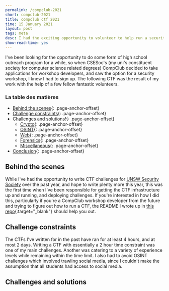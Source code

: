 ```yaml
---
permalink: /compclub-2021
short: compclub-2021
title: compclub ctf 2021
time: 15 January 2021
layout: post
tags: meta
desc: I had the exciting opportunity to volunteer to help run a security workshop and write an accompanying CTF for high school students!
show-read-time: yes
---
```


I've been looking for the opportunity to do some form of high school outreach program for a while, so when CSESoc's (my uni's constituent society for computer science related degrees) CompClub decided to take applications for workshop developers, and saw the option for a security workshop, I knew I had to sign up. The following CTF was the result of my work with the help of a few fellow fantastic volunteers.

### La table des matières
- [Behind the scenes](#behind-the-scenes){: .page-anchor-offset}
- [Challenge constraints](#challenge-constraints){: .page-anchor-offset}
- [Challenges and solutions!](#challengs-and-solutions){: .page-anchor-offset}
    - [Crypto](#crypto){: .page-anchor-offset}
    - [OSINT](#osint){: .page-anchor-offset}
    - [Web](#web){: .page-anchor-offset}
    - [Forensics](#forensics){: .page-anchor-offset}
    - [Miscellaneous](#miscellaneous){: .page-anchor-offset}
- [Conclusion](#conclusion){: .page-anchor-offset}

## Behind the scenes
While I've had the opportunity to write CTF challenges for [UNSW Security Society](https://unswsecurity.com) over the past year, and hope to write plenty more this year, this was the first time when I've been responsible for getting the CTF infrastructure up and running, and deploying challenges. If you're interested in how I did this, particularly if you're a CompClub workshop developer from the future and trying to figure out how to run a CTF, the README I wrote up in [this repo](https://github.com/abiramen/2021-compclub-summer-ctf){:target="_blank"} should help you out. 

## Challenge constraints
The CTFs I've written for in the past have ran for at least 4 hours, and at most 2 days. Writing a CTF with essentially a 2 hour time constraint was one of my main challenges. Another was catering to a variety of experience levels while remaining within the time limit. I also had to avoid OSINT challenges which involved trawling social media, since I couldn't make the assumption that all students had access to social media.

## Challenges and solutions
